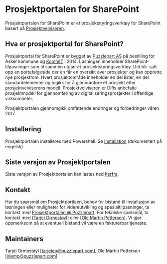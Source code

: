 Prosjektportalen for SharePoint
=================

Prosjektportalen for SharePoint er et prosjektstyringsverktøy for SharePoint basert på <a href="http://prosjektveiviseren.no">Prosjektveiviseren</a>. 

## Hva er prosjektportal for SharePoint? ##

Prosjektportal for SharePoint er bygget av <a href="http://www.puzzlepart.com">Puzzlepart AS</a> på bestilling for Asker kommune og <a href="http://www.ks.no/kommit">KommIT</a> i 2014. Løsningen inneholder SharePoint-tilpasninger som til sammen utgjør et prosjektstyringsverktøy. Det blir satt opp en portefølgeside der en får en oversikt over prosjekter og kan opprette nye prosjektrom. Hvert prosjektområde inneholder en del lister, en del standardelementer og logikk for å gjennomføre et prosjekt etter prosjektveiviserens modell. Prosjektveiviseren er Difis anbefalte prosjektmodell for gjennomføring av digitaliseringsprosjekter i offentlige virksomheter.

Prosjektportalen gjennomgikk omfattende endringer og forbedringer våren 2017.

## Installering ##

Prosjektportalen installeres med Powershell. Se [Installation](https://github.com/Puzzlepart/prosjektportalen/wiki/Installation) (dokumentert på engelsk)

## Siste versjon av Prosjektportalen ##

Siste versjon av Prosjektportalen kan lastes ned [herfra](https://github.com/Puzzlepart/prosjektportalen/releases/tag/v2.1.3).

## Kontakt ##

Har du spørsmål om Prosjektportlaen, behov for bistand til installasjon av løsningen eller muligheter for videreutvikling og spesialtilpasninger, ta kontakt med <a href="mailto:prosjektportalen@puzzlepart.com">Prosjektportalen @ Puzzlepart</a>. For tekniske spørsmål, ta kontakt med [<a href="mailto:tarjeieo@puzzlepart.com">Tarjei Ormestøyl</a>] eller [<a href="mailto:olemp@puzzlepart.com">Ole Martin Pettersen</a>]. Vi gjør oppmerksom på at eventuell bistand vil være en fakturerbar tjeneste. 

## Maintainers ##

Tarjei Ormestøyl [tarjeieo@puzzlepart.com], Ole Martin Pettersen [olemp@puzzlepart.com]
